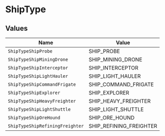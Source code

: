 # ShipType


## Values

| Name                            | Value                           |
| ------------------------------- | ------------------------------- |
| `ShipTypeShipProbe`             | SHIP_PROBE                      |
| `ShipTypeShipMiningDrone`       | SHIP_MINING_DRONE               |
| `ShipTypeShipInterceptor`       | SHIP_INTERCEPTOR                |
| `ShipTypeShipLightHauler`       | SHIP_LIGHT_HAULER               |
| `ShipTypeShipCommandFrigate`    | SHIP_COMMAND_FRIGATE            |
| `ShipTypeShipExplorer`          | SHIP_EXPLORER                   |
| `ShipTypeShipHeavyFreighter`    | SHIP_HEAVY_FREIGHTER            |
| `ShipTypeShipLightShuttle`      | SHIP_LIGHT_SHUTTLE              |
| `ShipTypeShipOreHound`          | SHIP_ORE_HOUND                  |
| `ShipTypeShipRefiningFreighter` | SHIP_REFINING_FREIGHTER         |